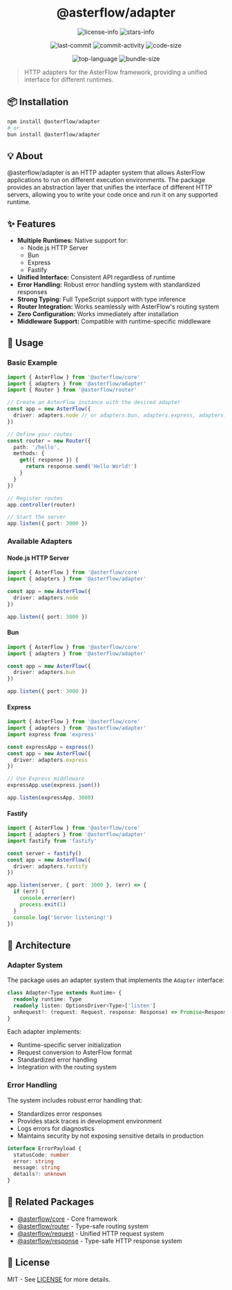<div align="center">

# @asterflow/adapter

![license-info](https://img.shields.io/github/license/AsterFlow/AsterFlow?style=for-the-badge&colorA=302D41&colorB=f9e2af&logoColor=f9e2af)
![stars-info](https://img.shields.io/github/stars/AsterFlow/AsterFlow?colorA=302D41&colorB=f9e2af&style=for-the-badge)

![last-commit](https://img.shields.io/github/last-commit/AsterFlow/AsterFlow?style=for-the-badge&colorA=302D41&colorB=b4befe)
![commit-activity](https://img.shields.io/github/commit-activity/y/AsterFlow/AsterFlow?style=for-the-badge&colorA=302D41&colorB=f9e2af)
![code-size](https://img.shields.io/github/languages/code-size/AsterFlow/AsterFlow?style=for-the-badge&colorA=302D41&colorB=90dceb)

![top-language](https://img.shields.io/github/languages/top/AsterFlow/AsterFlow?style=for-the-badge&colorA=302D41&colorB=90dceb)
![bundle-size](https://img.shields.io/bundlejs/size/@asterflow/adapter?style=for-the-badge&colorA=302D41&colorB=3ac97b)

</div>

> HTTP adapters for the AsterFlow framework, providing a unified interface for different runtimes.

## 📦 Installation

```bash
npm install @asterflow/adapter
# or
bun install @asterflow/adapter
```

## 💡 About

@asterflow/adapter is an HTTP adapter system that allows AsterFlow applications to run on different execution environments. The package provides an abstraction layer that unifies the interface of different HTTP servers, allowing you to write your code once and run it on any supported runtime.

## ✨ Features

- **Multiple Runtimes:** Native support for:
  - Node.js HTTP Server
  - Bun
  - Express
  - Fastify
- **Unified Interface:** Consistent API regardless of runtime
- **Error Handling:** Robust error handling system with standardized responses
- **Strong Typing:** Full TypeScript support with type inference
- **Router Integration:** Works seamlessly with AsterFlow's routing system
- **Zero Configuration:** Works immediately after installation
- **Middleware Support:** Compatible with runtime-specific middleware

## 🚀 Usage

### Basic Example

```typescript
import { AsterFlow } from '@asterflow/core'
import { adapters } from '@asterflow/adapter'
import { Router } from '@asterflow/router'

// Create an AsterFlow instance with the desired adapter
const app = new AsterFlow({ 
  driver: adapters.node // or adapters.bun, adapters.express, adapters.fastify
})

// Define your routes
const router = new Router({
  path: '/hello',
  methods: {
    get({ response }) {
      return response.send('Hello World!')
    }
  }
})

// Register routes
app.controller(router)

// Start the server
app.listen({ port: 3000 })
```

### Available Adapters

#### Node.js HTTP Server

```typescript
import { AsterFlow } from '@asterflow/core'
import { adapters } from '@asterflow/adapter'

const app = new AsterFlow({
  driver: adapters.node
})

app.listen({ port: 3000 })
```

#### Bun

```typescript
import { AsterFlow } from '@asterflow/core'
import { adapters } from '@asterflow/adapter'

const app = new AsterFlow({
  driver: adapters.bun
})

app.listen({ port: 3000 })
```

#### Express

```typescript
import { AsterFlow } from '@asterflow/core'
import { adapters } from '@asterflow/adapter'
import express from 'express'

const expressApp = express()
const app = new AsterFlow({
  driver: adapters.express
})

// Use Express middleware
expressApp.use(express.json())

app.listen(expressApp, 3000)
```

#### Fastify

```typescript
import { AsterFlow } from '@asterflow/core'
import { adapters } from '@asterflow/adapter'
import fastify from 'fastify'

const server = fastify()
const app = new AsterFlow({
  driver: adapters.fastify
})

app.listen(server, { port: 3000 }, (err) => {
  if (err) {
    console.error(err)
    process.exit(1)
  }
  console.log('Server listening!')
})
```

## 🔧 Architecture

### Adapter System

The package uses an adapter system that implements the `Adapter` interface:

```typescript
class Adapter<Type extends Runtime> {
  readonly runtime: Type
  readonly listen: OptionsDriver<Type>['listen']
  onRequest?: (request: Request, response: Response) => Promise<Response> | Response
}
```

Each adapter implements:
- Runtime-specific server initialization
- Request conversion to AsterFlow format
- Standardized error handling
- Integration with the routing system

### Error Handling

The system includes robust error handling that:
- Standardizes error responses
- Provides stack traces in development environment
- Logs errors for diagnostics
- Maintains security by not exposing sensitive details in production

```typescript
interface ErrorPayload {
  statusCode: number
  error: string
  message: string
  details?: unknown
}
```

## 🔗 Related Packages

- [@asterflow/core](https://www.npmjs.com/package/@asterflow/core) - Core framework
- [@asterflow/router](https://www.npmjs.com/package/@asterflow/router) - Type-safe routing system
- [@asterflow/request](https://www.npmjs.com/package/@asterflow/request) - Unified HTTP request system
- [@asterflow/response](https://www.npmjs.com/package/@asterflow/response) - Type-safe HTTP response system

## 📄 License

MIT - See [LICENSE](https://github.com/AsterFlow/AsterFlow/blob/main/LICENSE) for more details.
